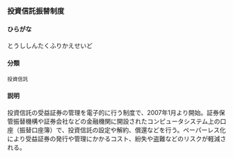 <div style="display:none;">

## [あ行](securities-terms?id=あ行)
## [か行](securities-terms?id=か行)
## [さ行](securities-terms?id=さ行)
## [た行](securities-terms?id=た行)

</div>

### 投資信託振替制度

#### ひらがな

とうししんたくふりかえせいど

#### 分類

`投資信託`

#### 説明

投資信託の受益証券の管理を電子的に行う制度で、2007年1月より開始。証券保管振替機構や証券会社などの金融機関に開設されたコンピュータシステム上の口座（振替口座簿）で、投資信託の設定や解約、償還などを行う。ペーパーレス化により受益証券の発行や管理にかかるコスト、紛失や盗難などのリスクが軽減される。

<div style="display:none;">

## [な行](securities-terms?id=な行)
## [は行](securities-terms?id=は行)
## [ま行](securities-terms?id=ま行)
## [や行](securities-terms?id=や行)
## [ら行](securities-terms?id=ら行)
## [わ行](securities-terms?id=わ行)
## [英数字・記号](securities-terms?id=英数字・記号)

</div>

